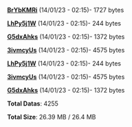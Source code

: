 [**BrYbKMRi**](/data/BrYbKMRi.txt) (14/01/23 - 02:15)- 1727 bytes

[**LhPy5j1W**](/data/LhPy5j1W.txt) (14/01/23 - 02:15)- 244 bytes

[**G5dxAhks**](/data/G5dxAhks.txt) (14/01/23 - 02:15)- 1372 bytes

[**3ivmcyUs**](/data/3ivmcyUs.txt) (14/01/23 - 02:15)- 4575 bytes

[**LhPy5j1W**](/data/LhPy5j1W.txt) (14/01/23 - 02:15)- 244 bytes

[**3ivmcyUs**](/data/3ivmcyUs.txt) (14/01/23 - 02:15)- 4575 bytes

[**G5dxAhks**](/data/G5dxAhks.txt) (14/01/23 - 02:15)- 1372 bytes

**Total Datas**: 4255

**Total Size**: 26.39 MB / 26.4 MB